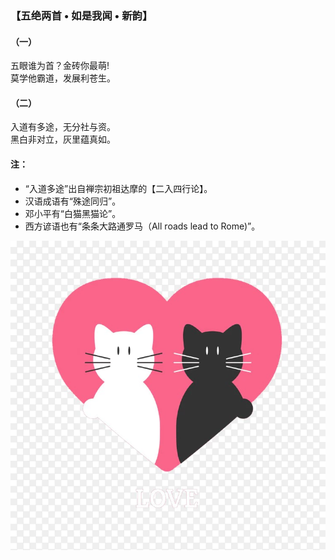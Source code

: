 ### 【五绝两首 • 如是我闻 • 新韵】
#### （一）
五眼谁为首？金砖你最萌!\
莫学他霸道，发展利苍生。

#### （二）
入道有多途，无分社与资。\
黑白非对立，灰里蕴真如。

#### 注：
- “入道多途”出自禅宗初祖达摩的【二入四行论】。
- 汉语成语有“殊途同归”。
- 邓小平有“白猫黑猫论”。
- 西方谚语也有“条条大路通罗马（All roads lead to Rome)”。

![](01.jpg)
